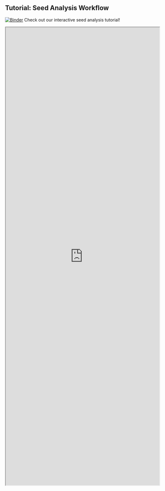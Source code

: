 ## Tutorial: Seed Analysis Workflow


[![Binder](https://mybinder.org/badge_logo.svg)](https://mybinder.org/v2/gh/danforthcenter/plantcv-binder.git/master?filepath=notebooks/interactive_seed_count/interactive_seed_count_workflow.ipynb) Check out our interactive seed analysis tutorial! 

<iframe src="https://nbviewer.jupyter.org/github/danforthcenter/plantcv-binder/blob/master/notebooks/interactive_seed_count_tutorial/interactive_seed_count_workflow.ipynb" width="100%" height="1500px"></iframe>
